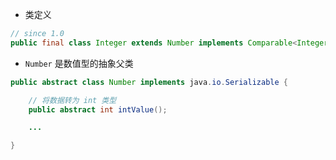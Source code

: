 - 类定义
```java
// since 1.0
public final class Integer extends Number implements Comparable<Integer>{...}
```
- `Number` 是数值型的抽象父类
```java
public abstract class Number implements java.io.Serializable {

	// 将数据转为 int 类型
	public abstract int intValue();

	... 

}
```